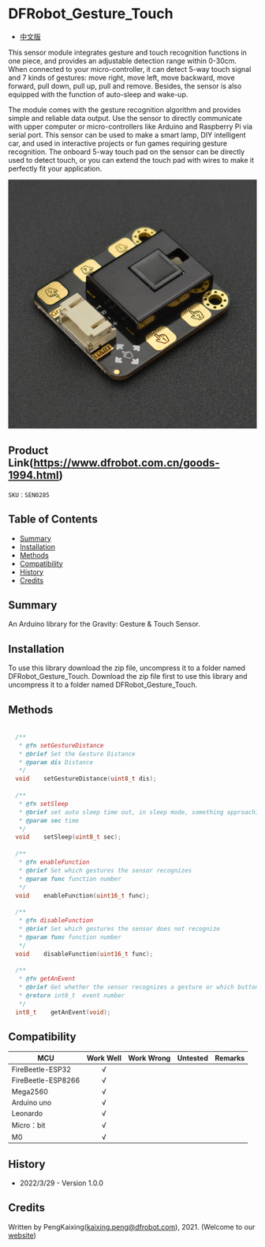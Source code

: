 # DFRobot_Gesture_Touch

- [中文版](./README_CN.md)

This sensor module integrates gesture and touch recognition functions in one piece, and provides an adjustable detection range within 0-30cm. When connected to your micro-controller, it can detect 5-way touch signal and 7 kinds of gestures: move right, move left, move backward, move forward, pull down, pull up, pull and remove. Besides, the sensor is also equipped with the function of auto-sleep and wake-up. <br/>

The module comes with the gesture recognition algorithm and provides simple and reliable data output. Use the sensor to directly communicate with upper computer or micro-controllers like Arduino and Raspberry Pi via serial port. This sensor can be used to make a smart lamp, DIY intelligent car, and used in interactive projects or fun games requiring gesture recognition. The onboard 5-way touch pad on the sensor can be directly used to detect touch, or you can extend the touch pad with wires to make it perfectly fit your application.

![正反面svg效果图](./resources/images/SEN0285.png)

## Product Link(https://www.dfrobot.com.cn/goods-1994.html)

    SKU：SEN0285

## Table of Contents

* [Summary](#summary)
* [Installation](#installation)
* [Methods](#methods)
* [Compatibility](#compatibility)
* [History](#history)
* [Credits](#credits)

## Summary

An Arduino library for the Gravity: Gesture & Touch Sensor.

## Installation

To use this library download the zip file, uncompress it to a folder named DFRobot_Gesture_Touch.
Download the zip file first to use this library and uncompress it to a folder named DFRobot_Gesture_Touch.

## Methods

```C++

  /**
   * @fn setGestureDistance
   * @brief Set the Gesture Distance 
   * @param dis Distance
   */
  void    setGestureDistance(uint8_t dis);

  /**
   * @fn setSleep
   * @brief set auto sleep time out, in sleep mode, something approaching will wake it up
   * @param sec time  
   */
  void    setSleep(uint8_t sec);

  /**
   * @fn enableFunction
   * @brief Set which gestures the sensor recognizes
   * @param func function number
   */
  void    enableFunction(uint16_t func);

  /**
   * @fn disableFunction
   * @brief Set which gestures the sensor does not recognize
   * @param func function number
   */
  void    disableFunction(uint16_t func);

  /**
   * @fn getAnEvent
   * @brief Get whether the sensor recognizes a gesture or which button is being touched
   * @return int8_t  event number
   */
  int8_t    getAnEvent(void);
```

## Compatibility

MCU                | Work Well | Work Wrong | Untested  | Remarks
------------------ | :----------: | :----------: | :---------: | -----
FireBeetle-ESP32  |      √       |             |            | 
FireBeetle-ESP8266|      √       |              |             | 
Mega2560  |      √       |             |            | 
Arduino uno |       √      |             |            | 
Leonardo  |      √       |              |             | 
Micro：bit  |      √       |              |             | 
M0  |      √       |              |             | 

## History

- 2022/3/29 - Version 1.0.0 

## Credits

Written by PengKaixing(kaixing.peng@dfrobot.com), 2021. (Welcome to our [website](https://www.dfrobot.com/))
